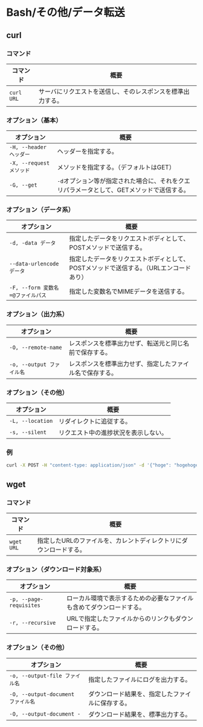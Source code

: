 # Bash/その他/データ転送

## curl

### コマンド

| コマンド       | 概要                            |
|------------|-------------------------------|
| `curl URL` | サーバにリクエストを送信し、そのレスポンスを標準出力する。 |

### オプション（基本）

| オプション               | 概要                                                         |
| ------------------------ | ------------------------------------------------------------ |
| `-H, --header ヘッダー`  | ヘッダーを指定する。                                         |
| `-X, --request メソッド` | メソッドを指定する。（デフォルトはGET）                      |
| `-G, --get`              | `-d`オプション等が指定された場合に、それをクエリパラメータとして、GETメソッドで送信する。 |

### オプション（データ系）

| オプション                        | 概要                                                         |
| --------------------------------- | ------------------------------------------------------------ |
| `-d, -data データ`                | 指定したデータをリクエストボディとして、POSTメソッドで送信する。 |
| `--data-urlencode データ`         | 指定したデータをリクエストボディとして、POSTメソッドで送信する。（URLエンコードあり） |
| `-F, --form 変数名=@ファイルパス` | 指定した変数名でMIMEデータを送信する。                       |

### オプション（出力系）

| オプション                | 概要                                                     |
| ------------------------- | -------------------------------------------------------- |
| `-O, --remote-name`       | レスポンスを標準出力せず、転送元と同じ名前で保存する。   |
| `-o, --output ファイル名` | レスポンスを標準出力せず、指定したファイル名で保存する。 |

### オプション（その他）

| オプション            | 概要                 |
|------------------|--------------------|
| `-L, --location` | リダイレクトに追従する。       |
| `-s, --silent`   | リクエスト中の進捗状況を表示しない。 |

### 例

```bash
curl -X POST -H "content-type: application/json" -d '{"hoge": "hogehoge"}' https://example.com/
```

## wget

### コマンド

| コマンド       | 概要                                 |
|------------|------------------------------------|
| `wget URL` | 指定したURLのファイルを、カレントディレクトリにダウンロードする。 |

### オプション（ダウンロード対象系）

| オプション                   | 概要                                 |
|-------------------------|------------------------------------|
| `-p, --page-requisites` | ローカル環境で表示するための必要なファイルも含めてダウンロードする。 |
| `-r, --recursive`       | URLで指定したファイルからのリンクもダウンロードする。       |

### オプション（その他）

| オプション                         | 概要                                             |
| ---------------------------------- | ------------------------------------------------ |
| `-o, --output-file ファイル名`     | 指定したファイルにログを出力する。               |
| `-O, --output-document ファイル名` | ダウンロード結果を、指定したファイルに保存する。 |
| `-O, --output-document -`          | ダウンロード結果を、標準出力する。               |
